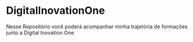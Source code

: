 # DigitalInovationOne
 Nesse Repositório você poderá acompanhar minha trajetória de formações junto a Digital Inovation One
